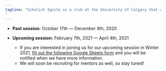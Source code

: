 ```yaml
---
tagline: "Schulich Ignite is a club at the University of Calgary that aims to ignite a passion for coding in youth! We have helped over 1000 students learn how to code and have been teaching since 2016. We offer free, introductory Python workshops to high school students where they are able to explore the fundamentals of coding in a fun and interactive environment. Our workshops are unique in that all of our students are connected with mentors from the University of Calgary. Our mentors offer one-on-one support to enhance their students’ learning experience and offer their mentees insight into their experience as students in tech!
"
---
```


* **Past session:** October 17th — December 8th, 2020

* **Upcoming session:** February 7th, 2021 — April 4th, 2021
  - If you are interested in joining us for our upcoming session in Winter 2021, [fill out the following Google Sheets form](https://docs.google.com/spreadsheets/d/1uiFAiXU5QUICCtgFWbdnWanDEx8VFaDsyLiDx-HVSkA/edit?usp=sharing) and you will be notified when we have more information.
  - We will soon be recruiting for mentors as well, so stay tuned!
